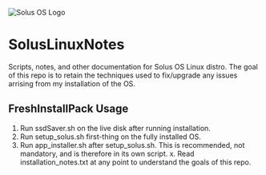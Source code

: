 ![Solus OS Logo](https://solus-project.com/imgs/logo.jpg)

# SolusLinuxNotes
Scripts, notes, and other documentation for Solus OS Linux distro. The goal of this repo is to retain the techniques used to fix/upgrade any issues arrising from my installation of the OS.

## FreshInstallPack Usage

1. Run ssdSaver.sh on the live disk after running installation.
2. Run setup_solus.sh first-thing on the fully installed OS.
3. Run app_installer.sh after setup_solus.sh. This is recommended, not mandatory, and is therefore in its own script.
x. Read installation_notes.txt at any point to understand the goals of this repo.
